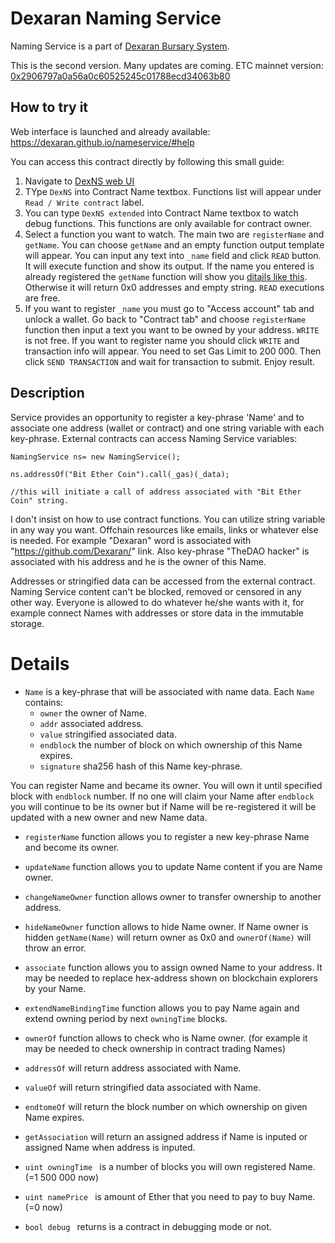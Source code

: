# Dexaran Naming Service
Naming Service is a part of [Dexaran Bursary System](https://github.com/Dexaran/Treasury).

This is the second version. Many updates are coming.
ETC mainnet version: [0x2906797a0a56a0c60525245c01788ecd34063b80](https://gastracker.io/addr/0x2906797a0a56a0c60525245c01788ecd34063b80)


## How to try it
Web interface is launched and already available: https://dexaran.github.io/nameservice/#help


You can access this contract directly by following this small guide:
1. Navigate to [DexNS web UI](https://dexaran.github.io/nameservice/#interact-contract)
2. TYpe `DexNS` into Contract Name textbox. Functions list will appear under `Read / Write contract` label.
3. You can type `DexNS extended` into Contract Name textbox to watch debug functions. This functions are only available for contract owner.
4. Select a function you want to watch. The main two are `registerName` and `getName`. You can choose `getName` and an empty function output template will appear. You can input any text into `_name` field and click `READ` button. It will execute function and show its output. If the name you entered is already registered the `getName` function will show you [ditails like this](https://github.com/Dexaran/DNS/blob/master/HOWTO/HOWTO5.png). Otherwise it will return 0x0 addresses and empty string. `READ` executions are free.
5. If you want to register `_name` you must go to "Access account" tab and unlock a wallet. Go back to "Contract tab" and choose `registerName` function then input a text you want to be owned by your address. `WRITE` is not free. If you want to register name you should click `WRITE` and transaction info will appear. You need to set Gas Limit to 200 000. Then click `SEND TRANSACTION` and wait for transaction to submit. Enjoy result.


## Description

Service provides an opportunity to register a key-phrase 'Name' and to associate one address (wallet or contract) and one string variable with each key-phrase. External contracts can access Naming Service variables:

`NamingService ns= new NamingService();`

`ns.addressOf("Bit Ether Coin").call(_gas)(_data);`

`//this will initiate a call of address associated with "Bit Ether Coin" string.`

I don't insist on how to use contract functions. You can utilize string variable in any way you want. Offchain resources like emails, links or whatever else is needed.
For example "Dexaran" word is associated with "https://github.com/Dexaran/" link. Also key-phrase "TheDAO hacker" is associated with his address and he is the owner of this Name.

Addresses or stringified data can be accessed from the external contract. 
Naming Service content can't be blocked, removed or censored in any other way. Everyone is allowed to do whatever he/she wants with it, for example connect Names with addresses or store data in the immutable storage.

# Details 
- `Name` is a key-phrase that will be associated with name data. Each `Name` contains:
    - `owner` the owner of Name.
    - `addr` associated address.
    - `value` stringified associated data.
    - `endblock` the number of block on which ownership of this Name expires.
    - `signature` sha256 hash of this Name key-phrase.
    

You can register Name and became its owner. You will own it until specified block with `endblock` number. If no one will claim your Name after `endblock` you will continue to be its owner but if Name will be re-registered it will be updated with a new owner and new Name data. 


- `registerName` function allows you to register a new key-phrase Name and become its owner.
- `updateName` function allows you to update Name content if you are Name owner.
- `changeNameOwner` function allows owner to transfer ownership to another address.
- `hideNameOwner` function allows to hide Name owner. If Name owner is hidden `getName(Name)` will return owner as 0x0 and `ownerOf(Name)` will throw an error.
- `associate` function allows you to assign owned Name to your address. It may be needed to replace hex-address shown on blockchain explorers by your Name.
- `extendNameBindingTime` function allows you to pay Name again and extend owning period by next `owningTime` blocks.
- `ownerOf` function allows to check who is Name owner. (for example it may be needed to check ownership in contract trading Names)
- `addressOf` will return address associated with Name.
- `valueOf` will return stringified data associated with Name.
- `endtomeOf` will return the block number on which ownership on given Name expires.
- `getAssociation` will return an assigned address if Name is inputed or assigned Name when address is inputed.

- `uint owningTime ` is a number of blocks you will own registered Name. (=1 500 000 now)
- `uint namePrice ` is amount of Ether that you need to pay to buy Name. (=0 now)
- `bool debug ` returns is a contract in debugging mode or not.
